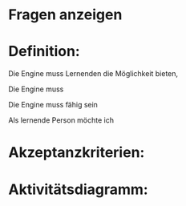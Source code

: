 # Fragen anzeigen


# Definition:

Die Engine muss Lernenden die Möglichkeit bieten,

Die Engine muss

Die Engine muss fähig sein

Als lernende Person möchte ich


# Akzeptanzkriterien:


# Aktivitätsdiagramm:


